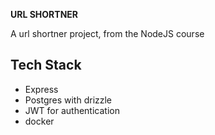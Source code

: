 <b>URL SHORTNER</b>

A url shortner project, from the NodeJS course
<br>
<h2>Tech Stack</h2>
<ul>
  <li>Express</li>
  <li>Postgres with drizzle</li>
  <li>JWT for authentication</li>
  <li>docker</li>
</ul>
